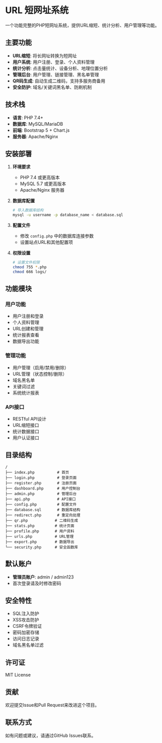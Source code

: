 # URL 短网址系统

一个功能完整的PHP短网址系统，提供URL缩短、统计分析、用户管理等功能。

## 主要功能

- **URL缩短**: 将长网址转换为短网址
- **用户系统**: 用户注册、登录、个人资料管理
- **统计分析**: 点击量统计、设备分析、地理位置分析
- **管理后台**: 用户管理、链接管理、黑名单管理
- **QR码生成**: 自动生成二维码，支持多服务商备用
- **安全防护**: 域名/关键词黑名单、防刷机制

## 技术栈

- **语言**: PHP 7.4+
- **数据库**: MySQL/MariaDB
- **前端**: Bootstrap 5 + Chart.js
- **服务器**: Apache/Nginx

## 安装部署

1. **环境要求**
   - PHP 7.4 或更高版本
   - MySQL 5.7 或更高版本
   - Apache/Nginx 服务器

2. **数据库配置**
   ```bash
   # 导入数据库结构
   mysql -u username -p database_name < database.sql
   ```

3. **配置文件**
   - 修改 `config.php` 中的数据库连接参数
   - 设置站点URL和其他配置项

4. **权限设置**
   ```bash
   # 设置文件权限
   chmod 755 *.php
   chmod 666 logs/
   ```

## 功能模块

### 用户功能
- 用户注册和登录
- 个人资料管理
- URL创建和管理
- 统计报表查看
- 数据导出功能

### 管理功能
- 用户管理（启用/禁用/删除）
- URL管理（状态控制/删除）
- 域名黑名单
- 关键词过滤
- 系统统计报表

### API接口
- RESTful API设计
- URL缩短接口
- 统计数据接口
- 用户认证接口

## 目录结构

```
/
├── index.php          # 首页
├── login.php          # 登录页面
├── register.php       # 注册页面
├── dashboard.php      # 用户控制台
├── admin.php          # 管理后台
├── api.php            # API接口
├── config.php         # 配置文件
├── database.sql       # 数据库结构
├── redirect.php       # 重定向处理
├── qr.php            # 二维码生成
├── stats.php         # 统计页面
├── profile.php       # 用户资料
├── urls.php          # URL管理
├── export.php        # 数据导出
└── security.php      # 安全函数库
```

## 默认账户

- **管理员账户**: admin / admin123
- 首次登录请及时修改密码

## 安全特性

- SQL注入防护
- XSS攻击防护
- CSRF令牌验证
- 密码加密存储
- 访问日志记录
- 域名黑名单过滤

## 许可证

MIT License

## 贡献

欢迎提交Issue和Pull Request来改进这个项目。

## 联系方式

如有问题或建议，请通过GitHub Issues联系。